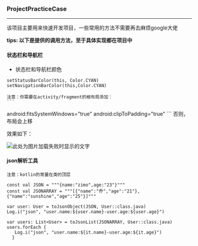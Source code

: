 ### ProjectPracticeCase

------------


该项目主要用来快速开发项目，一些常用的方法不需要再去麻烦google大佬

**tips: 以下是提供的调用方法，至于具体实现都在项目中**

#### 状态栏和导航栏

- 状态栏和导航栏颜色
 ```
setStatusBarColor(this, Color.CYAN)
setNavigationBarColor(this,Color.CYAN)
  ```
    注意：你需要在activity/fragment的根布局添加：
    ```
android:fitsSystemWindows="true"
android:clipToPadding="true"
    ```
    否则，布局会上移

效果如下：

![此处为图片加载失败时显示的文字](https://raw.github.com/Sunshine-Joex/ProjectPracticeCase/master/raw/setNavigationStatusBarColor.png)

#### json解析工具

  ```
 注意：kotlin的常量在类的顶层
 
const val JSON = """{name:"zimo",age:"23"}"""
const val JSONARRAY = """[{"name":"乔","age":"21"},{"name":"sunshine","age":"25"}]"""
        
var user: User = toJsonObject(JSON, User::class.java)
Log.i("json", "user.name:${user.name}-user.age:${user.age}")

var users: List<User> = toJsonList(JSONARRAY, User::class.java)
users.forEach {
     Log.i("json", "user.name:${it.name}-user.age:${it.age}")
    }
 ```


